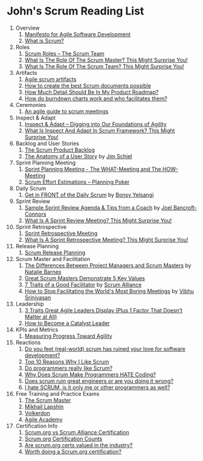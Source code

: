 # John's Scrum Reading List

1. Overview
    1. [Manifesto for Agile Software Development](https://agilemanifesto.org/)
    1. [What is Scrum?](https://www.scrum.org/resources/what-scrum-module)
1. Roles
    1. [Scrum Roles – The Scrum Team](https://www.scrum-institute.org/Scrum_Roles_The_Scrum_Team.php)
    1. [What Is The Role Of The Scrum Master? This Might Surprise You!](https://www.scrum-institute.org/the-scrum-master-role-scrum-framework.php)
    1. [What Is The Role Of The Scrum Team? This Might Surprise You!](https://www.scrum-institute.org/scrum-roles-the-scrum-team-scrum-framework.php)
1. Artifacts
    1. [Agile scrum artifacts](https://www.atlassian.com/agile/scrum/artifacts)
    1. [How to create the best Scrum documents possible](https://monday.com/blog/monday-workdocs/scrum-documents)
    1. [How Much Detail Should Be In My Product Roadmap?](https://resources.scrumalliance.org/Article/product-roadmap)
    1. [How do burndown charts work and who facilitates them?](https://www.growingscrummasters.com/deploy-improve-scrum/how-do-burndown-charts-work-and-who-facilitates-them/)
1. Ceremonies
    1. [An agile guide to scrum meetings](https://www.atlassian.com/agile/scrum/ceremonies)
1. Inspect & Adapt
    1. [Inspect & Adapt – Digging into Our Foundations of Agility](https://www.infoq.com/articles/inspect-adapt-foundations-agility/)
    1. [What Is Inspect And Adapt In Scrum Framework? This Might Surprise You!](https://www.scrum-institute.org/inspect-and-adapt-scrum-framework.php)
1. Backlog and User Stories
    1. [The Scrum Product Backlog](https://www.scrum-institute.org/The_Scrum_Product_Backlog.php)
    1. [The Anatomy of a User Story](https://resources.scrumalliance.org/Article/anatomy-user-story) by [Jim Schiel](https://www.scrumalliance.org/community/profile/jschiel)
1. Sprint Planning Meeting
    1. [Sprint Planning Meeting - The WHAT-Meeting and The HOW-Meeting](https://www.scrum-institute.org/Sprint_Planning_Meeting.php)
    1. [Scrum Effort Estimations – Planning Poker](https://www.scrum-institute.org/Effort_Estimations_Planning_Poker.php)
1. Daily Scrum
    1. [Get in FRONT of the Daily Scrum](https://resources.scrumalliance.org/Article/daily-scrum) by [Bonsy Yelsangi](https://www.scrumalliance.org/community/profile/byelsangi)
1. Sprint Review
    1. [Sample Sprint Review Agenda & Tips from a Coach](https://resources.scrumalliance.org/Article/sample-sprint-review-agenda-tips-coach) by [Joel Bancroft-Connors](https://www.scrumalliance.org/community/profile/jbancroftc)
    1. [What Is A Sprint Review Meeting? This Might Surprise You!](https://www.scrum-institute.org/sprint-review-meeting-the-scrum-framework.php)
1. Sprint Retrospective
    1. [Sprint Retrospective Meeting](https://www.scrum-institute.org/Sprint_Retrospective_Meeting.php)
    1. [What Is A Sprint Retrospective Meeting? This Might Surprise You!](https://www.scrum-institute.org/sprint-retrospective-meeting-the-scrum-framework.php)
1. Release Planning
    1. [Scrum Release Planning](https://www.scrum-institute.org/Release_Planning.php)
1. Scrum Master and Facilitation
    1. [The Differences Between Project Managers and Scrum Masters](https://resources.scrumalliance.org/Article/difference-project-managers-scrum-masters) by [Natalie Barnes](https://www.scrumalliance.org/community/profile/nbarnes2)
    1. [Great Scrum Masters Demonstrate 5 Key Values](https://resources.scrumalliance.org/Article/great-scrum-masters-demonstrate-5-key-values)
    1. [7 Traits of a Good Facilitator](https://resources.scrumalliance.org/Article/7-traits-good-facilitator) by [Scrum Alliance](https://www.scrumalliance.org/about-us)
    1. [How to Stop Facilitating the World's Most Boring Meetings](https://resources.scrumalliance.org/Article/stop-facilitating-worlds-boring-meetings) by [Vibhu Srinivasan](https://www.scrumalliance.org/community/profile/vsrinivasa)
1. Leadership
    1. [3 Traits Great Agile Leaders Display (Plus 1 Factor That Doesn’t Matter at All)](https://resources.scrumalliance.org/Article/3-traits-great-agile-leaders-display-(plus-1-factor-doesn%E2%80%99t-matter-all))
    1. [How to Become a Catalyst Leader](https://resources.scrumalliance.org/Article/catalyst-leader)
1. KPIs and Metrics
    1. [Measuring Progress Toward Agility](https://resources.scrumalliance.org/Article/measuring-progress-agility)
1. Reactions
    1. [Do you feel (real-world) scrum has ruined your love for software development?](https://www.reddit.com/r/cscareerquestions/comments/po0wp7/do_you_feel_realworld_scrum_has_ruined_your_love/)
    1. [Top 10 Reasons Why I Like Scrum](https://www.planetgeek.ch/2009/07/07/top-10-reasons-why-i-like-scrum/)
    1. [Do programmers really like Scrum?](https://www.quora.com/Do-programmers-really-like-Scrum)
    1. [Why Does Scrum Make Programmers HATE Coding?](https://www.linkedin.com/pulse/why-does-scrum-make-programmers-hate-coding-jayme-edwards/)
    1. [Does scrum ruin great engineers or are you doing it wrong?](https://stackoverflow.blog/2020/06/29/does-scrum-ruin-great-engineers-or-are-you-doing-it-wrong/)
    1. [I hate SCRUM, is it only me or other programmers as well?](https://www.reddit.com/r/Frontend/comments/vs3w1z/i_hate_scrum_is_it_only_me_or_other_programmers/)
1. Free Training and Practice Exams
    1. [The Scrum Master](https://www.thescrummaster.co.uk/scrum-org-practice-assessments/)
    1. [Mikhail Lapshin](https://mlapshin.com/index.php/scrum-quizzes/)
    1. [Volkerdon](https://www.volkerdon.com/)
    1. [Agile Academy](https://www.agile-academy.com/en/)
1. Certification Info
    1. [Scrum.org vs Scrum Alliance Certification](https://www.reddit.com/r/agile/comments/yis18y/scrumorg_vs_scrum_alliance_certification/)
    1. [Scrum.org Certification Counts](https://www.scrum.org/professional-scrum-certifications/count)
    1. [Are scrum.org certs valued in the industry?](https://www.reddit.com/r/scrum/comments/n4ofox/are_scrumorg_certs_valued_in_the_industry/)
    1. [Worth doing a Scrum.org certification?](https://www.reddit.com/r/scrum/comments/1f22cs3/worth_doing_a_scrumorg_certification/)